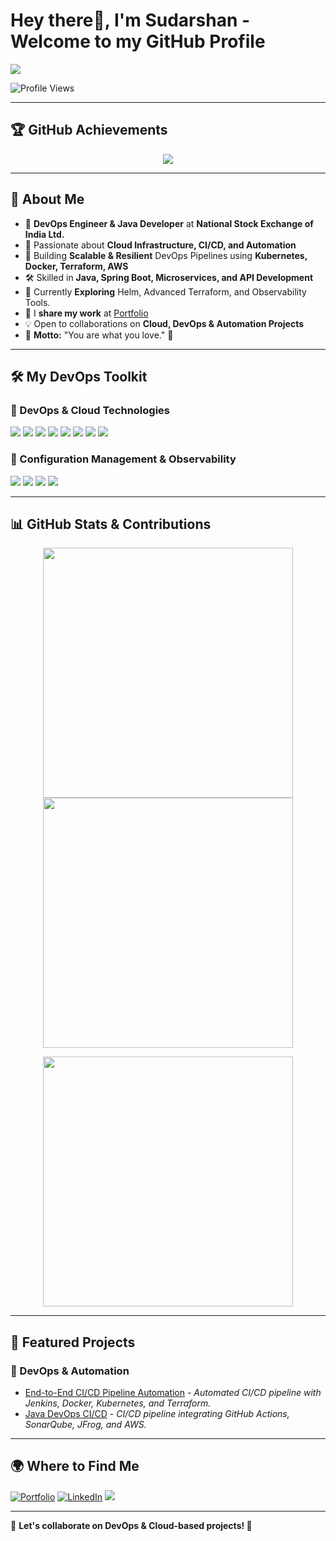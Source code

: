 <h1> Hey there👋, I'm Sudarshan - Welcome to my GitHub Profile </h1>

<img src="https://readme-typing-svg.herokuapp.com?font=Fira+Code&weight=600&size=24&pause=1000&color=0FA3B1&width=600&lines=Hello%2C+I'm+Sudarshan+Gawande!;DevOps+Engineer+%26+Java+Developer;Building+Scalable+Cloud+Infrastructure+%E2%9C%A8" />

![Profile Views](https://komarev.com/ghpvc/?username=sudarshan-gawande&color=blue&style=flat-square)

---

<h2>🏆 GitHub Achievements</h2>
<p align="center">
  <img src="https://github-profile-trophy.vercel.app/?username=sudarshan-gawande&theme=darkhub&margin-w=15&margin-h=15&row=1&column=7" />
</p>

---

<h2>👋 About Me</h2>
<ul>
  <li>💼 <b>DevOps Engineer & Java Developer</b> at <b>National Stock Exchange of India Ltd.</b></li>
  <li>🚀 Passionate about <b>Cloud Infrastructure, CI/CD, and Automation</b></li>
  <li>🔧 Building <b>Scalable & Resilient</b> DevOps Pipelines using <b>Kubernetes, Docker, Terraform, AWS</b></li>
  <li>🛠️ Skilled in <b>Java, Spring Boot, Microservices, and API Development</b></li>
  <li>🌱 Currently <b>Exploring</b> Helm, Advanced Terraform, and Observability Tools.</li>
  <li>📝 I <b>share my work</b> at <a href="https://sudarshangawande.com/">Portfolio</a></li>
  <li>💡 Open to collaborations on <b>Cloud, DevOps & Automation Projects</b></li>
  <li>🎯 <b>Motto:</b> "You are what you love." 🚀</li>
</ul>

---

<h2>🛠️ My DevOps Toolkit</h2>

<h3>🔹 DevOps & Cloud Technologies</h3>
<p>
  <img src="https://img.shields.io/badge/Jenkins-%232C5263.svg?style=for-the-badge&logo=jenkins&logoColor=white"/>
  <img src="https://img.shields.io/badge/GitHub_Actions-%232C5263.svg?style=for-the-badge&logo=githubactions&logoColor=white"/>
  <img src="https://img.shields.io/badge/Docker-%230db7ed.svg?style=for-the-badge&logo=docker&logoColor=white"/>
  <img src="https://img.shields.io/badge/Kubernetes-%230db7ed.svg?style=for-the-badge&logo=kubernetes&logoColor=white"/>
  <img src="https://img.shields.io/badge/Terraform-%235835CC.svg?style=for-the-badge&logo=terraform&logoColor=white"/>
  <img src="https://img.shields.io/badge/AWS-%23FF9900.svg?style=for-the-badge&logo=amazon-aws&logoColor=white"/>
  <img src="https://img.shields.io/badge/Nginx-%23009639.svg?style=for-the-badge&logo=nginx&logoColor=white"/>
  <img src="https://img.shields.io/badge/Ansible-%23EE0000.svg?style=for-the-badge&logo=ansible&logoColor=white"/>
</p>

<h3>🔹 Configuration Management & Observability</h3>
<p>
  <img src="https://img.shields.io/badge/Helm-%23000000.svg?style=for-the-badge&logo=helm&logoColor=white"/>
  <img src="https://img.shields.io/badge/Grafana-%23F46800.svg?style=for-the-badge&logo=grafana&logoColor=white"/>
  <img src="https://img.shields.io/badge/Prometheus-%23E6522C.svg?style=for-the-badge&logo=prometheus&logoColor=white"/>
  <img src="https://img.shields.io/badge/Elastic%20Stack-%23007A9C.svg?style=for-the-badge&logo=elastic-stack&logoColor=white"/>
</p>

---

<h2>📊 GitHub Stats & Contributions</h2>
<p align="center">
  <img src="https://github-readme-stats.vercel.app/api?username=sudarshan-gawande&show_icons=true&theme=dark&count_private=true" width="400"/>
  <img src="https://streak-stats.demolab.com?user=sudarshan-gawande&theme=dark" width="400"/>
</p>
<p align="center">
  <img src="https://github-readme-stats.vercel.app/api/top-langs/?username=sudarshan-gawande&layout=compact&theme=dark" width="400"/>
</p>

---

<h2>📌 Featured Projects</h2>

<h3>🚀 DevOps & Automation</h3>
<ul>
  <li><a href="https://github.com/sudarshan-gawande/End-to-End-CI-CD-Pipeline-Automation">End-to-End CI/CD Pipeline Automation</a> - <i>Automated CI/CD pipeline with Jenkins, Docker, Kubernetes, and Terraform.</i></li>
  <li><a href="https://github.com/sudarshan-gawande/Java-DevOps-CI-CD">Java DevOps CI/CD</a> - <i>CI/CD pipeline integrating GitHub Actions, SonarQube, JFrog, and AWS.</i></li>
</ul>

---

<h2>🌍 Where to Find Me</h2>
<p>
  <a href="https://sudarshangawande.com/" target="_blank"><img alt="Portfolio" src="https://img.shields.io/badge/Portfolio-%2312100E.svg?&style=for-the-badge&logo=Google-Chrome&logoColor=white" /></a>
  <a href="https://www.linkedin.com/in/sudarshan-gawande/" target="_blank"><img alt="LinkedIn" src="https://img.shields.io/badge/linkedin-%230077B5.svg?&style=for-the-badge&logo=linkedin&logoColor=white" /></a>
  <a href="mailto:sudarshangawande98@gmail.com"><img src="https://img.shields.io/badge/email-%23D14836.svg?&style=for-the-badge&logo=gmail&logoColor=white" /></a>
</p>

---

💬 **Let's collaborate on DevOps & Cloud-based projects! 🚀**
